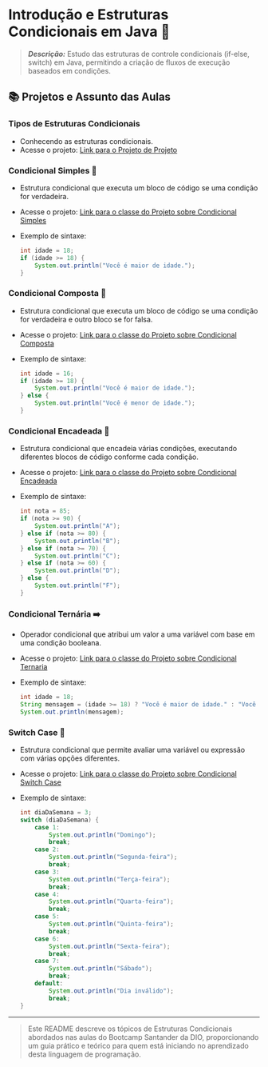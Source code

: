 # Introdução e Estruturas Condicionais em Java 🔄

> ***Descrição:*** Estudo das estruturas de controle condicionais (if-else, switch) em Java, permitindo a criação de fluxos de execução baseados em condições.

## 📚 Projetos e Assunto das Aulas

### Tipos de Estruturas Condicionais
- Conhecendo as estruturas condicionais.
- Acesse o projeto: [Link para o Projeto de Projeto](TypesConditional)
  
### Condicional Simples 🎯
- Estrutura condicional que executa um bloco de código se uma condição for verdadeira.
- Acesse o projeto: [Link para o classe do Projeto sobre Condicional Simples](TypesConditional/src/ConditionalSimple.java)
- Exemplo de sintaxe:
  
  ```java
  int idade = 18;
  if (idade >= 18) {
      System.out.println("Você é maior de idade.");
  }
  ```
  
### Condicional Composta 🔄
- Estrutura condicional que executa um bloco de código se uma condição for verdadeira e outro bloco se for falsa.
- Acesse o projeto: [Link para o classe do Projeto sobre Condicional Composta](TypesConditional/src/ConditionalCompound.java)
- Exemplo de sintaxe:

  ```java
  int idade = 16;
  if (idade >= 18) {
      System.out.println("Você é maior de idade.");
  } else {
      System.out.println("Você é menor de idade.");
  }
  ```

### Condicional Encadeada 🔗
- Estrutura condicional que encadeia várias condições, executando diferentes blocos de código conforme cada condição.
- Acesse o projeto: [Link para o classe do Projeto sobre Condicional Encadeada](TypesConditional/src/ConditionalChained.java)
- Exemplo de sintaxe:

  ```java
  int nota = 85;
  if (nota >= 90) {
      System.out.println("A");
  } else if (nota >= 80) {
      System.out.println("B");
  } else if (nota >= 70) {
      System.out.println("C");
  } else if (nota >= 60) {
      System.out.println("D");
  } else {
      System.out.println("F");
  }
  ```

### Condicional Ternária ➡️
- Operador condicional que atribui um valor a uma variável com base em uma condição booleana.
- Acesse o projeto: [Link para o classe do Projeto sobre Condicional Ternaria](TypesConditional/src/ConditionalTernary.java)
- Exemplo de sintaxe:

  ```java
  int idade = 18;
  String mensagem = (idade >= 18) ? "Você é maior de idade." : "Você é menor de idade.";
  System.out.println(mensagem);
  ```

### Switch Case 🔁
- Estrutura condicional que permite avaliar uma variável ou expressão com várias opções diferentes.
- Acesse o projeto: [Link para o classe do Projeto sobre Condicional Switch Case](TypesConditional/src/ConditionalSwitchCase.java)
- Exemplo de sintaxe:

  ```java
  int diaDaSemana = 3;
  switch (diaDaSemana) {
      case 1:
          System.out.println("Domingo");
          break;
      case 2:
          System.out.println("Segunda-feira");
          break;
      case 3:
          System.out.println("Terça-feira");
          break;
      case 4:
          System.out.println("Quarta-feira");
          break;
      case 5:
          System.out.println("Quinta-feira");
          break;
      case 6:
          System.out.println("Sexta-feira");
          break;
      case 7:
          System.out.println("Sábado");
          break;
      default:
          System.out.println("Dia inválido");
          break;
  }
  ```

--------------------------------
> Este README descreve os tópicos de Estruturas Condicionais abordados nas aulas do Bootcamp Santander da DIO, proporcionando um guia prático e teórico para quem está iniciando no aprendizado desta linguagem de programação.
